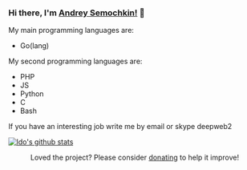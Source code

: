 ### Hi there, I'm [Andrey Semochkin!](https://github.com/deepch) 👋


My main programming languages are:

  - Go(lang)

My second programming languages are:

  - PHP
  - JS
  - Python
  - C
  - Bash
  
  If you have an interesting job write me by email or skype deepweb2
  
  
[![Ido's github stats](https://github-readme-stats.vercel.app/api?username=deepch)](https://github.com/anuraghazra/github-readme-stats)
<!--
**deepch/deepch** is a ✨ _special_ ✨ repository because its `README.md` (this file) appears on your GitHub profile.

Here are some ideas to get you started:

- 🔭 I’m currently working on ...
- 🌱 I’m currently learning ...
- 👯 I’m looking to collaborate on ...
- 🤔 I’m looking for help with ...
- 💬 Ask me about ...
- 📫 How to reach me: ...
- 😄 Pronouns: ...
- ⚡ Fun fact: ...
-->

<p align="center">Loved the project? Please consider <a href="https://www.paypal.me/AndreySemochkin">donating</a> to help it improve!
